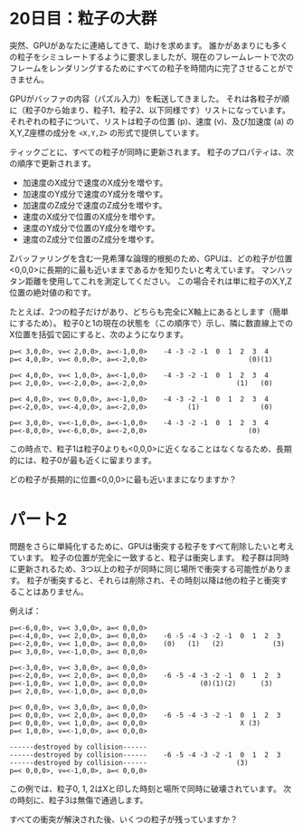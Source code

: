 # 20日目：粒子の大群 #

突然、GPUがあなたに連絡してきて、助けを求めます。
誰かがあまりにも多くの粒子をシミュレートするように要求しましたが、現在のフレームレートで次のフレームをレンダリングするためにすべての粒子を時間内に完了させることができません。

GPUがバッファの内容（パズル入力）を転送してきました。
それは各粒子が順に（粒子0から始まり、粒子1、粒子2、以下同様です）リストになっています。
それぞれの粒子について、リストは粒子の位置 (p)、速度 (v)、及び加速度 (a) のX,Y,Z座標の成分を `<X,Y,Z>` の形式で提供しています。

ティックごとに、すべての粒子が同時に更新されます。
粒子のプロパティは、次の順序で更新されます。

- 加速度のX成分で速度のX成分を増やす。
- 加速度のY成分で速度のY成分を増やす。
- 加速度のZ成分で速度のZ成分を増やす。
- 速度のX成分で位置のX成分を増やす。
- 速度のY成分で位置のY成分を増やす。
- 速度のZ成分で位置のZ成分を増やす。

Zバッファリングを含む一見希薄な論理的根拠のため、GPUは、どの粒子が位置<0,0,0>に長期的に最も近いままであるかを知りたいと考えています。
マンハッタン距離を使用してこれを測定してください。
この場合それは単に粒子のX,Y,Z位置の絶対値の和です。

たとえば、2つの粒子だけがあり、どちらも完全にX軸上にあるとします（簡単にするため）。
粒子0と1の現在の状態を（この順序で）示し、隣に数直線上でのX位置を括弧で図にすると、次のようになります。

```
p=< 3,0,0>, v=< 2,0,0>, a=<-1,0,0>    -4 -3 -2 -1  0  1  2  3  4
p=< 4,0,0>, v=< 0,0,0>, a=<-2,0,0>                         (0)(1)

p=< 4,0,0>, v=< 1,0,0>, a=<-1,0,0>    -4 -3 -2 -1  0  1  2  3  4
p=< 2,0,0>, v=<-2,0,0>, a=<-2,0,0>                      (1)   (0)

p=< 4,0,0>, v=< 0,0,0>, a=<-1,0,0>    -4 -3 -2 -1  0  1  2  3  4
p=<-2,0,0>, v=<-4,0,0>, a=<-2,0,0>          (1)               (0)

p=< 3,0,0>, v=<-1,0,0>, a=<-1,0,0>    -4 -3 -2 -1  0  1  2  3  4
p=<-8,0,0>, v=<-6,0,0>, a=<-2,0,0>                         (0) 
```

この時点で、粒子1は粒子0よりも<0,0,0>に近くなることはなくなるため、長期的には、粒子0が最も近くに留まります。

どの粒子が長期的に位置<0,0,0>に最も近いままになりますか？

# パート2 #

問題をさらに単純化するために、GPUは衝突する粒子をすべて削除したいと考えています。
粒子の位置が完全に一致すると、粒子は衝突します。
粒子群は同時に更新されるため、3つ以上の粒子が同時に同じ場所で衝突する可能性があります。
粒子が衝突すると、それらは削除され、その時刻以降は他の粒子と衝突することはありません。

例えば：

```
p=<-6,0,0>, v=< 3,0,0>, a=< 0,0,0>    
p=<-4,0,0>, v=< 2,0,0>, a=< 0,0,0>    -6 -5 -4 -3 -2 -1  0  1  2  3
p=<-2,0,0>, v=< 1,0,0>, a=< 0,0,0>    (0)   (1)   (2)            (3)
p=< 3,0,0>, v=<-1,0,0>, a=< 0,0,0>

p=<-3,0,0>, v=< 3,0,0>, a=< 0,0,0>    
p=<-2,0,0>, v=< 2,0,0>, a=< 0,0,0>    -6 -5 -4 -3 -2 -1  0  1  2  3
p=<-1,0,0>, v=< 1,0,0>, a=< 0,0,0>             (0)(1)(2)      (3)   
p=< 2,0,0>, v=<-1,0,0>, a=< 0,0,0>

p=< 0,0,0>, v=< 3,0,0>, a=< 0,0,0>    
p=< 0,0,0>, v=< 2,0,0>, a=< 0,0,0>    -6 -5 -4 -3 -2 -1  0  1  2  3
p=< 0,0,0>, v=< 1,0,0>, a=< 0,0,0>                       X (3)      
p=< 1,0,0>, v=<-1,0,0>, a=< 0,0,0>

------destroyed by collision------    
------destroyed by collision------    -6 -5 -4 -3 -2 -1  0  1  2  3
------destroyed by collision------                      (3)         
p=< 0,0,0>, v=<-1,0,0>, a=< 0,0,0>
```

この例では、粒子0, 1, 2はXと印した時刻と場所で同時に破壊されています。
次の時刻に、粒子3は無傷で​​通過します。

すべての衝突が解決された後、いくつの粒子が残っていますか？
